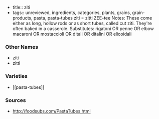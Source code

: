 - title:: ziti
- tags:: unreviewed, ingredients, categories, plants, grains, grain-products, pasta, pasta-tubes
ziti = zitti ZEE-tee Notes: These come either as long, hollow rods or as short tubes, called cut ziti. They're often baked in a casserole. Substitutes: rigatoni OR penne OR elbow macaroni OR mostaccioli OR ditali OR ditalini OR elicoidali

### Other Names

* ziti
* zitti

### Varieties

* [[pasta-tubes]]

### Sources
* http://foodsubs.com/PastaTubes.html
